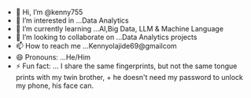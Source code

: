 - 👋 Hi, I’m @kenny755
- 👀 I’m interested in ...Data Analytics
- 🌱 I’m currently learning ...AI,Big Data, LLM & Machine Language
- 💞️ I’m looking to collaborate on ...Data Analytics projects
- 📫 How to reach me ...Kennyolajide69@gmailcom
- 😄 Pronouns: ...He/Him
- ⚡ Fun fact: ... I share the same fingerprints, but not the same tongue prints with my twin brother, + he doesn't need my password to unlock my phone, his face can.

<!---
kenny755/kenny755 is a ✨ special ✨ repository because its `README.md` (this file) appears on your GitHub profile.
You can click the Preview link to take a look at your changes.
--->
